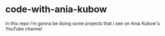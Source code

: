 # code-with-ania-kubow

in this repo i'm gonna be doing some projects that i see on Ania Kubow's YouTube channel
